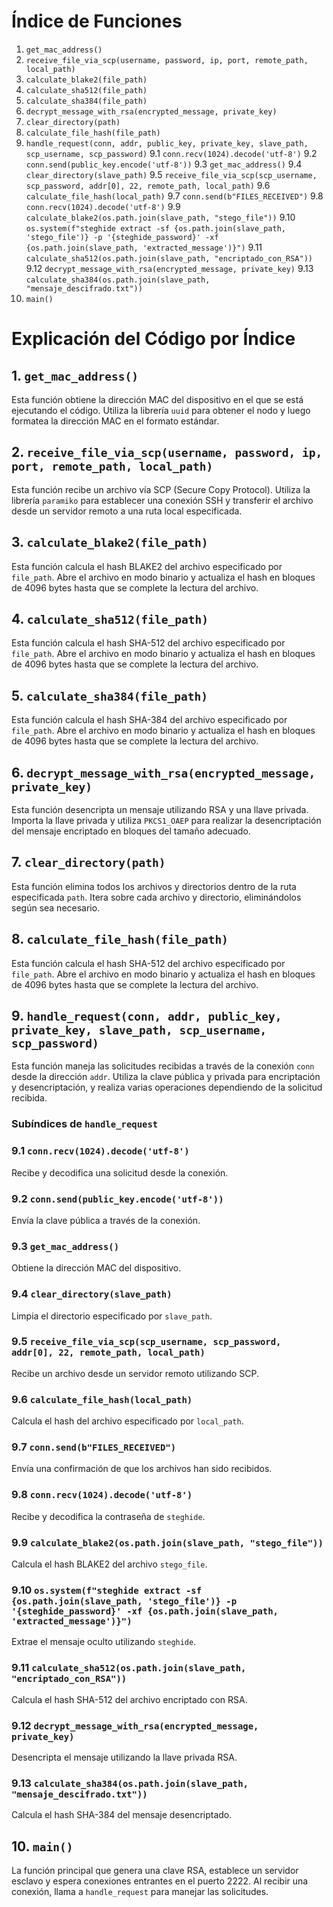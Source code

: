 # Índice de Funciones

1. `get_mac_address()`
2. `receive_file_via_scp(username, password, ip, port, remote_path, local_path)`
3. `calculate_blake2(file_path)`
4. `calculate_sha512(file_path)`
5. `calculate_sha384(file_path)`
6. `decrypt_message_with_rsa(encrypted_message, private_key)`
7. `clear_directory(path)`
8. `calculate_file_hash(file_path)`
9. `handle_request(conn, addr, public_key, private_key, slave_path, scp_username, scp_password)`
    9.1 `conn.recv(1024).decode('utf-8')`
    9.2 `conn.send(public_key.encode('utf-8'))`
    9.3 `get_mac_address()`
    9.4 `clear_directory(slave_path)`
    9.5 `receive_file_via_scp(scp_username, scp_password, addr[0], 22, remote_path, local_path)`
    9.6 `calculate_file_hash(local_path)`
    9.7 `conn.send(b"FILES_RECEIVED")`
    9.8 `conn.recv(1024).decode('utf-8')`
    9.9 `calculate_blake2(os.path.join(slave_path, "stego_file"))`
    9.10 `os.system(f"steghide extract -sf {os.path.join(slave_path, 'stego_file')} -p '{steghide_password}' -xf {os.path.join(slave_path, 'extracted_message')}")`
    9.11 `calculate_sha512(os.path.join(slave_path, "encriptado_con_RSA"))`
    9.12 `decrypt_message_with_rsa(encrypted_message, private_key)`
    9.13 `calculate_sha384(os.path.join(slave_path, "mensaje_descifrado.txt"))`
10. `main()`

# Explicación del Código por Índice

## 1. `get_mac_address()`
Esta función obtiene la dirección MAC del dispositivo en el que se está ejecutando el código. Utiliza la librería `uuid` para obtener el nodo y luego formatea la dirección MAC en el formato estándar.

## 2. `receive_file_via_scp(username, password, ip, port, remote_path, local_path)`
Esta función recibe un archivo vía SCP (Secure Copy Protocol). Utiliza la librería `paramiko` para establecer una conexión SSH y transferir el archivo desde un servidor remoto a una ruta local especificada.

## 3. `calculate_blake2(file_path)`
Esta función calcula el hash BLAKE2 del archivo especificado por `file_path`. Abre el archivo en modo binario y actualiza el hash en bloques de 4096 bytes hasta que se complete la lectura del archivo.

## 4. `calculate_sha512(file_path)`
Esta función calcula el hash SHA-512 del archivo especificado por `file_path`. Abre el archivo en modo binario y actualiza el hash en bloques de 4096 bytes hasta que se complete la lectura del archivo.

## 5. `calculate_sha384(file_path)`
Esta función calcula el hash SHA-384 del archivo especificado por `file_path`. Abre el archivo en modo binario y actualiza el hash en bloques de 4096 bytes hasta que se complete la lectura del archivo.

## 6. `decrypt_message_with_rsa(encrypted_message, private_key)`
Esta función desencripta un mensaje utilizando RSA y una llave privada. Importa la llave privada y utiliza `PKCS1_OAEP` para realizar la desencriptación del mensaje encriptado en bloques del tamaño adecuado.

## 7. `clear_directory(path)`
Esta función elimina todos los archivos y directorios dentro de la ruta especificada `path`. Itera sobre cada archivo y directorio, eliminándolos según sea necesario.

## 8. `calculate_file_hash(file_path)`
Esta función calcula el hash SHA-512 del archivo especificado por `file_path`. Abre el archivo en modo binario y actualiza el hash en bloques de 4096 bytes hasta que se complete la lectura del archivo.

## 9. `handle_request(conn, addr, public_key, private_key, slave_path, scp_username, scp_password)`
Esta función maneja las solicitudes recibidas a través de la conexión `conn` desde la dirección `addr`. Utiliza la clave pública y privada para encriptación y desencriptación, y realiza varias operaciones dependiendo de la solicitud recibida.

### Subíndices de `handle_request`

### 9.1 `conn.recv(1024).decode('utf-8')`
Recibe y decodifica una solicitud desde la conexión.

### 9.2 `conn.send(public_key.encode('utf-8'))`
Envía la clave pública a través de la conexión.

### 9.3 `get_mac_address()`
Obtiene la dirección MAC del dispositivo.

### 9.4 `clear_directory(slave_path)`
Limpia el directorio especificado por `slave_path`.

### 9.5 `receive_file_via_scp(scp_username, scp_password, addr[0], 22, remote_path, local_path)`
Recibe un archivo desde un servidor remoto utilizando SCP.

### 9.6 `calculate_file_hash(local_path)`
Calcula el hash del archivo especificado por `local_path`.

### 9.7 `conn.send(b"FILES_RECEIVED")`
Envía una confirmación de que los archivos han sido recibidos.

### 9.8 `conn.recv(1024).decode('utf-8')`
Recibe y decodifica la contraseña de `steghide`.

### 9.9 `calculate_blake2(os.path.join(slave_path, "stego_file"))`
Calcula el hash BLAKE2 del archivo `stego_file`.

### 9.10 `os.system(f"steghide extract -sf {os.path.join(slave_path, 'stego_file')} -p '{steghide_password}' -xf {os.path.join(slave_path, 'extracted_message')}")`
Extrae el mensaje oculto utilizando `steghide`.

### 9.11 `calculate_sha512(os.path.join(slave_path, "encriptado_con_RSA"))`
Calcula el hash SHA-512 del archivo encriptado con RSA.

### 9.12 `decrypt_message_with_rsa(encrypted_message, private_key)`
Desencripta el mensaje utilizando la llave privada RSA.

### 9.13 `calculate_sha384(os.path.join(slave_path, "mensaje_descifrado.txt"))`
Calcula el hash SHA-384 del mensaje desencriptado.

## 10. `main()`
La función principal que genera una clave RSA, establece un servidor esclavo y espera conexiones entrantes en el puerto 2222. Al recibir una conexión, llama a `handle_request` para manejar las solicitudes.
